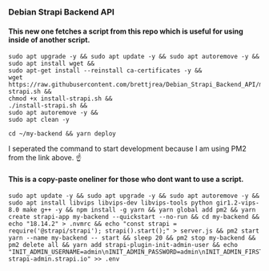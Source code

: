 ### Debian Strapi Backend API

#### This new one fetches a script from this repo which is useful for using inside of another script.

```
sudo apt upgrade -y && sudo apt update -y && sudo apt autoremove -y &&
sudo apt install wget &&
sudo apt-get install --reinstall ca-certificates -y &&
wget https://raw.githubusercontent.com/brettjrea/Debian_Strapi_Backend_API/main/install-strapi.sh &&
chmod +x install-strapi.sh &&
./install-strapi.sh &&
sudo apt autoremove -y &&
sudo apt clean -y
```

```
cd ~/my-backend && yarn deploy
```
I seperated the command to start development because I am using PM2 from the link above. ☝️ 

#### This is a copy-paste oneliner for those who dont want to use a script. 

```
sudo apt update -y && sudo apt upgrade -y && sudo apt autoremove -y && sudo apt install libvips libvips-dev libvips-tools python gir1.2-vips-8.0 make g++ -y && npm install -g yarn && yarn global add pm2 && yarn create strapi-app my-backend --quickstart --no-run && cd my-backend && echo "18.14.2" > .nvmrc && echo "const strapi = require('@strapi/strapi'); strapi().start();" > server.js && pm2 start yarn --name my-backend -- start && sleep 20 && pm2 stop my-backend && pm2 delete all && yarn add strapi-plugin-init-admin-user && echo "INIT_ADMIN_USERNAME=admin\nINIT_ADMIN_PASSWORD=admin\nINIT_ADMIN_FIRSTNAME=Admin\nINIT_ADMIN_LASTNAME=Admin\nINIT_ADMIN_EMAIL=admin@init-strapi-admin.strapi.io" >> .env
```
